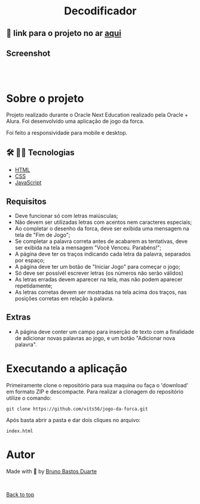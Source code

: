 <div align="center">

# Decodificador

</div>

## 🚀 link para o projeto no ar [aqui](https://vits56.github.io/jogo-da-forca/)


## Screenshot

<div align="center" id="top"> 
  <img src="./images/tela01.png" alt="" />
  <img src="./images/tela02.png" alt="" />
  <img src="./images/tela03.png" alt="" />
  <img src="./images/tela04.png" alt="" />
</div>
<br/>


# Sobre o projeto

Projeto realizado durante o Oracle Next Education realizado pela Oracle + Alura. Foi desenvolvido uma aplicação de jogo da forca.

Foi feito a responsividade para mobile e desktop.

## 🛠  🧑‍💻 Tecnologias


- [HTML](https://developer.mozilla.org/pt-BR/docs/Web/HTML)
- [CSS](https://developer.mozilla.org/pt-BR/docs/Web/CSS)
- [JavaScript](https://developer.mozilla.org/pt-BR/docs/Web/JavaScript)

## Requisitos

- Deve funcionar só com letras maiúsculas;
- Não devem ser utilizadas letras com acentos nem caracteres especiais;
- Ao completar o desenho da forca, deve ser exibida uma mensagem na tela de "Fim de Jogo";
- Se completar a palavra correta antes de acabarem as tentativas, deve ser exibida na tela a mensagem "Você Venceu. Parabéns!";
- A página deve ter os traços indicando cada letra da palavra, separados por espaço;
- A página deve ter um botão de "Iniciar Jogo" para começar o jogo;
- Só deve ser possívél escrever letras (os números não serão válidos)
- As letras erradas devem aparecer na tela, mas não podem aparecer repetidamente;
- As letras corretas devem ser mostradas na tela acima dos traços, nas posições corretas em relação à palavra.


## Extras

- A página deve conter um campo para inserção de texto com a finalidade de adicionar novas palavras ao jogo, e um botão "Adicionar nova palavra".




# Executando a aplicação

Primeiramente clone o repositório para sua maquina ou faça o 'download' em formato ZIP e descompacte. Para realizar a clonagem do repositório utilize o comando:

    git clone https://github.com/vits56/jogo-da-forca.git

Após basta abrir a pasta e dar dois cliques no arquivo:

    index.html


# Autor

Made with 💜 by <a href="https://github.com/vits56" target="_blank">Bruno Bastos Duarte</a>

&#xa0;

<a href="#top">Back to top</a>